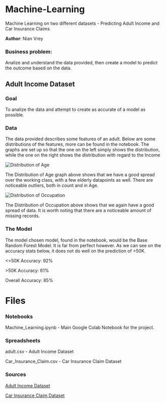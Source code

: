 # Machine-Learning
Machine Learning on two different datasets - Predicting Adult Income and Car Insurance Claims

**Author**: Nian Vrey

### Business problem:

Analize and understand the data provided, then create a model to predict the outcome based on the data.

## Adult Income Dataset

### Goal
To analize the data and attempt to create as accurate of a model as possible.

### Data
The data provided describes some features of an adult. Below are some distributions of the features, more can be found in the notebook. The graphs are set up so that the one on the left simply shows the distribution, while the one on the right shows the distribution with regard to the Income

![Distribution of Age](https://github.com/YoungVoid/Machine-Learning/assets/51823073/b12f6426-a7be-4239-9c99-accf16e20ea7)

The Distribution of Age graph above shows that we have a good spread over the working class, with a few elderly datapoints as well. There are noticeable outliers, both in count and in Age.

![Distribution of Occupation](https://github.com/YoungVoid/Machine-Learning/assets/51823073/e6bd71ac-5cc4-4ca3-a8ec-4dc047e16dc8)

The Distribution of Occupation above shows that we again have a good spread of data. It is worth noting that there are a noticeable amount of missing records.

### The Model
The model chosen model, found in the notebook, would be the Base Random Forest Model. It is far from perfect however. As we can see on the accuracy stats below, it does not do well on the prediction of >50K. 

\<=50K Accuracy: 92%

\>50K Accuracy: 61%

Overall Accuracy: 85%

# Files
### Notebooks
Machine_Learning.ipynb - Main Google Colab Notebook for the project.

### Spreadsheets
adult.csv - Adult Income Dataset

Car_Insurance_Claim.csv - Car Insurance Claim Dataset

### Sources
[Adult Income Dataset](https://www.kaggle.com/datasets/wenruliu/adult-income-dataset)

[Car Insurance Claim Dataset](https://www.kaggle.com/datasets/sagnik1511/car-insurance-data)
